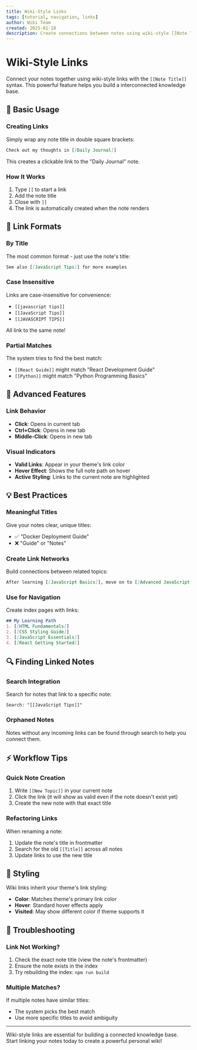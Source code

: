 ```yaml
---
title: Wiki-Style Links
tags: [tutorial, navigation, links]
author: Wiki Team
created: 2025-01-18
description: Create connections between notes using wiki-style [[Note Title]] links
---
```


# Wiki-Style Links

Connect your notes together using wiki-style links with the `[[Note Title]]` syntax. This powerful feature helps you build a interconnected knowledge base.

## 🔗 Basic Usage

### Creating Links
Simply wrap any note title in double square brackets:
```markdown
Check out my thoughts in [[Daily Journal]]
```

This creates a clickable link to the "Daily Journal" note.

### How It Works
1. Type `[[` to start a link
2. Add the note title
3. Close with `]]`
4. The link is automatically created when the note renders

## 📝 Link Formats

### By Title
The most common format - just use the note's title:
```markdown
See also [[JavaScript Tips]] for more examples
```

### Case Insensitive
Links are case-insensitive for convenience:
- `[[javascript tips]]` 
- `[[JavaScript Tips]]`
- `[[JAVASCRIPT TIPS]]`

All link to the same note!

### Partial Matches
The system tries to find the best match:
- `[[React Guide]]` might match "React Development Guide"
- `[[Python]]` might match "Python Programming Basics"

## 🎯 Advanced Features

### Link Behavior
- **Click**: Opens in current tab
- **Ctrl+Click**: Opens in new tab
- **Middle-Click**: Opens in new tab

### Visual Indicators
- **Valid Links**: Appear in your theme's link color
- **Hover Effect**: Shows the full note path on hover
- **Active Styling**: Links to the current note are highlighted

## 💡 Best Practices

### Meaningful Titles
Give your notes clear, unique titles:
- ✅ "Docker Deployment Guide"
- ❌ "Guide" or "Notes"

### Create Link Networks
Build connections between related topics:
```markdown
After learning [[JavaScript Basics]], move on to [[Advanced JavaScript Patterns]] and explore [[React Framework Guide]].
```

### Use for Navigation
Create index pages with links:
```markdown
## My Learning Path
1. [[HTML Fundamentals]]
2. [[CSS Styling Guide]]
3. [[JavaScript Essentials]]
4. [[React Getting Started]]
```

## 🔍 Finding Linked Notes

### Search Integration
Search for notes that link to a specific note:
```
Search: "[[JavaScript Tips]]"
```

### Orphaned Notes
Notes without any incoming links can be found through search to help you connect them.

## ⚡ Workflow Tips

### Quick Note Creation
1. Write `[[New Topic]]` in your current note
2. Click the link (it will show as valid even if the note doesn't exist yet)
3. Create the new note with that exact title

### Refactoring Links
When renaming a note:
1. Update the note's title in frontmatter
2. Search for the old `[[Title]]` across all notes
3. Update links to use the new title

## 🎨 Styling

Wiki links inherit your theme's link styling:
- **Color**: Matches theme's primary link color
- **Hover**: Standard hover effects apply
- **Visited**: May show different color if theme supports it

## 🔧 Troubleshooting

### Link Not Working?
1. Check the exact note title (view the note's frontmatter)
2. Ensure the note exists in the index
3. Try rebuilding the index: `npm run build`

### Multiple Matches?
If multiple notes have similar titles:
- The system picks the best match
- Use more specific titles to avoid ambiguity

---

Wiki-style links are essential for building a connected knowledge base. Start linking your notes today to create a powerful personal wiki!